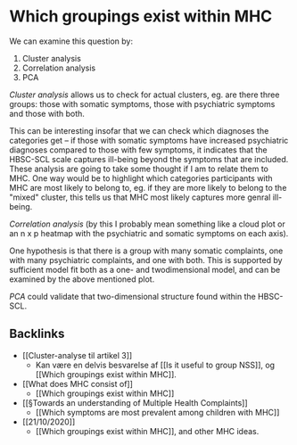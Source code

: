 # Which groupings exist within MHC
We can examine this question by:
1. Cluster analysis
2. Correlation analysis
3. PCA

*Cluster analysis* allows us to check for actual clusters, eg. are there three groups: those with somatic symptoms, those with psychiatric symptoms and those with both.

This can be interesting insofar that we can check which diagnoses the categories get – if those with somatic symptoms have increased psychiatric diagnoses compared to those with few symptoms, it indicates that the HBSC-SCL scale captures ill-being beyond the symptoms that are included.
These analysis are going to take some thought if I am to relate them to MHC. One way would be to highlight which categories participants with MHC are most likely to belong to, eg. if they are more likely to belong to the "mixed" cluster, this tells us that MHC most likely captures more genral ill-being.

*Correlation analysis* (by this I probably mean something like a cloud plot or an n x p heatmap with the psychiatric and somatic symptoms on each axis).

One hypothesis is that there is a group with many somatic complaints, one with many psychiatric complaints, and one with both. This is supported by sufficient model fit both as a one- and twodimensional model, and can be examined by the above mentioned plot.

*PCA* could validate that two-dimensional structure found within the HBSC-SCL.

## Backlinks
* [[Cluster-analyse til artikel 3]]
	* Kan være en delvis besvarelse af [[Is it useful to group NSS]], og [[Which groupings exist within MHC]].
* [[What does MHC consist of]]
	* [[Which groupings exist within MHC]]
* [[§Towards an understanding of Multiple Health Complaints]]
	* [[Which symptoms are most prevalent among children with MHC]]
* [[21/10/2020]]
	* [[Which groupings exist within MHC]], and other MHC ideas. 

<!-- #work/research-idea #Work -->

<!-- {BearID:0B95CCFF-ABD3-4ADB-AC60-D6BA1EBB5564-15756-0000130C0A8E8058} -->
